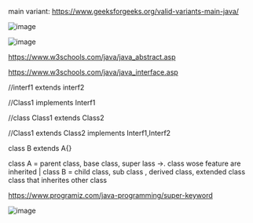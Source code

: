 main  variant: https://www.geeksforgeeks.org/valid-variants-main-java/

![image](https://user-images.githubusercontent.com/90038032/213516216-4683f61a-f079-4d8e-8c29-55e1ee870960.png)

![image](https://user-images.githubusercontent.com/90038032/213516265-a4ea3766-dba3-4154-9340-d4df99cbff2d.png)

https://www.w3schools.com/java/java_abstract.asp

https://www.w3schools.com/java/java_interface.asp

//interf1  extends  interf2

//Class1  implements Interf1

//class Class1  extends Class2

//Class1 extends Class2  implements Interf1,Interf2


class B extends A{}


class A   = parent class, base class, super lass ->. class wose feature are inherited
|
 class B	= child class, sub class , derived class, extended class  class that inherites other class
 
 https://www.programiz.com/java-programming/super-keyword
 

 
 ![image](https://user-images.githubusercontent.com/90038032/213775029-0ffef740-a18c-49b0-a923-cfcfbe47a1e6.png)




